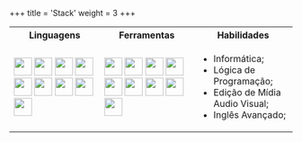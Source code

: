 +++
title = 'Stack'
weight = 3
+++


<table>
<tr>
    <th>Linguagens</th>
    <th>Ferramentas</th>
    <th>Habilidades</th>
</tr>
<tr>
    <td>
        <img height="32" width="32" src="https://cdn.simpleicons.org/html5">
        <img height="32" width="32" src="https://cdn.simpleicons.org/css3">
        <img height="32" width="32" src="https://cdn.simpleicons.org/javascript">
        <img height="32" width="32" src="https://cdn.simpleicons.org/visualbasic">
        <img height="32" width="32" src="https://cdn.simpleicons.org/csharp">
        <img height="32" width="32" src="https://cdn.simpleicons.org/dotnet">
        <img height="32" width="32" src="https://cdn.simpleicons.org/python">
        <img height="32" width="32" src="https://cdn.simpleicons.org/lua">
        <img height="32" width="32" src="https://cdn.simpleicons.org/mysql">
    </td>
    <td>
        <img height="32" width="32" src="https://cdn.simpleicons.org/archlinux">
        <img height="32" width="32" src="https://cdn.simpleicons.org/linux/_/ccc">
        <img height="32" width="32" src="https://cdn.simpleicons.org/windows10">
        <img height="32" width="32" src="https://cdn.simpleicons.org/adobephotoshop">
        <img height="32" width="32" src="https://cdn.simpleicons.org/adobepremierepro">
        <img height="32" width="32" src="https://cdn.simpleicons.org/adobeaftereffects">
        <img height="32" width="32" src="https://cdn.simpleicons.org/firefoxbrowser">
        <img height="32" width="32" src="https://cdn.simpleicons.org/neovim">
        <img height="32" width="32" src="https://cdn.simpleicons.org/gnubash/ccc/ccc">
    </td>
    <td>
        <ul>
            <li>Informática;</li>
            <li>Lógica de Programação;</li>
            <li>Edição de Mídia Audio Visual;</li>
            <li>Inglês Avançado;</li>
        </ul>
    </td>
</tr>
</table>
